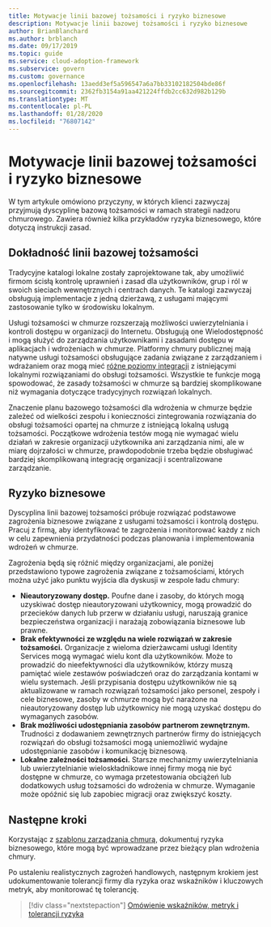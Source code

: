 ```yaml
---
title: Motywacje linii bazowej tożsamości i ryzyko biznesowe
description: Motywacje linii bazowej tożsamości i ryzyko biznesowe
author: BrianBlanchard
ms.author: brblanch
ms.date: 09/17/2019
ms.topic: guide
ms.service: cloud-adoption-framework
ms.subservice: govern
ms.custom: governance
ms.openlocfilehash: 13aedd3ef5a596547a6a7bb33102182504bde86f
ms.sourcegitcommit: 2362fb3154a91aa421224ffdb2cc632d982b129b
ms.translationtype: MT
ms.contentlocale: pl-PL
ms.lasthandoff: 01/28/2020
ms.locfileid: "76807142"
---
```

# <a name="identity-baseline-motivations-and-business-risks"></a>Motywacje linii bazowej tożsamości i ryzyko biznesowe

W tym artykule omówiono przyczyny, w których klienci zazwyczaj przyjmują dyscyplinę bazową tożsamości w ramach strategii nadzoru chmurowego. Zawiera również kilka przykładów ryzyka biznesowego, które dotyczą instrukcji zasad.

<!-- markdownlint-disable MD026 -->

## <a name="identity-baseline-relevancy"></a>Dokładność linii bazowej tożsamości

Tradycyjne katalogi lokalne zostały zaprojektowane tak, aby umożliwić firmom ścisłą kontrolę uprawnień i zasad dla użytkowników, grup i ról w swoich sieciach wewnętrznych i centrach danych. Te katalogi zazwyczaj obsługują implementacje z jedną dzierżawą, z usługami mającymi zastosowanie tylko w środowisku lokalnym.

Usługi tożsamości w chmurze rozszerzają możliwości uwierzytelniania i kontroli dostępu w organizacji do Internetu. Obsługują one Wielodostępność i mogą służyć do zarządzania użytkownikami i zasadami dostępu w aplikacjach i wdrożeniach w chmurze. Platformy chmury publicznej mają natywne usługi tożsamości obsługujące zadania związane z zarządzaniem i wdrażaniem oraz mogą mieć [różne poziomy integracji](../../decision-guides/identity/index.md) z istniejącymi lokalnymi rozwiązaniami do obsługi tożsamości. Wszystkie te funkcje mogą spowodować, że zasady tożsamości w chmurze są bardziej skomplikowane niż wymagania dotyczące tradycyjnych rozwiązań lokalnych.

Znaczenie planu bazowego tożsamości dla wdrożenia w chmurze będzie zależeć od wielkości zespołu i konieczności zintegrowania rozwiązania do obsługi tożsamości opartej na chmurze z istniejącą lokalną usługą tożsamości. Początkowe wdrożenia testów mogą nie wymagać wielu działań w zakresie organizacji użytkownika ani zarządzania nimi, ale w miarę dojrzałości w chmurze, prawdopodobnie trzeba będzie obsługiwać bardziej skomplikowaną integrację organizacji i scentralizowane zarządzanie.

## <a name="business-risk"></a>Ryzyko biznesowe

Dyscyplina linii bazowej tożsamości próbuje rozwiązać podstawowe zagrożenia biznesowe związane z usługami tożsamości i kontrolą dostępu. Pracuj z firmą, aby identyfikować te zagrożenia i monitorować każdy z nich w celu zapewnienia przydatności podczas planowania i implementowania wdrożeń w chmurze.

Zagrożenia będą się różnić między organizacjami, ale poniżej przedstawiono typowe zagrożenia związane z tożsamościami, których można użyć jako punktu wyjścia dla dyskusji w zespole ładu chmury:

- **Nieautoryzowany dostęp.** Poufne dane i zasoby, do których mogą uzyskiwać dostęp nieautoryzowani użytkownicy, mogą prowadzić do przecieków danych lub przerw w działaniu usługi, naruszają granice bezpieczeństwa organizacji i narażają zobowiązania biznesowe lub prawne.
- **Brak efektywności ze względu na wiele rozwiązań w zakresie tożsamości.** Organizacje z wieloma dzierżawcami usługi Identity Services mogą wymagać wielu kont dla użytkowników. Może to prowadzić do nieefektywności dla użytkowników, którzy muszą pamiętać wiele zestawów poświadczeń oraz do zarządzania kontami w wielu systemach. Jeśli przypisania dostępu użytkowników nie są aktualizowane w ramach rozwiązań tożsamości jako personel, zespoły i cele biznesowe, zasoby w chmurze mogą być narażone na nieautoryzowany dostęp lub użytkownicy nie mogą uzyskać dostępu do wymaganych zasobów.
- **Brak możliwości udostępniania zasobów partnerom zewnętrznym.** Trudności z dodawaniem zewnętrznych partnerów firmy do istniejących rozwiązań do obsługi tożsamości mogą uniemożliwić wydajne udostępnianie zasobów i komunikację biznesową.
- **Lokalne zależności tożsamości.** Starsze mechanizmy uwierzytelniania lub uwierzytelnianie wieloskładnikowe innej firmy mogą nie być dostępne w chmurze, co wymaga przetestowania obciążeń lub dodatkowych usług tożsamości do wdrożenia w chmurze. Wymaganie może opóźnić się lub zapobiec migracji oraz zwiększyć koszty.

## <a name="next-steps"></a>Następne kroki

Korzystając z [szablonu zarządzania chmurą](./template.md), dokumentuj ryzyka biznesowego, które mogą być wprowadzane przez bieżący plan wdrożenia chmury.

Po ustaleniu realistycznych zagrożeń handlowych, następnym krokiem jest udokumentowanie tolerancji firmy dla ryzyka oraz wskaźników i kluczowych metryk, aby monitorować tę tolerancję.

> [!div class="nextstepaction"]
> [Omówienie wskaźników, metryk i tolerancji ryzyka](./metrics-tolerance.md)
